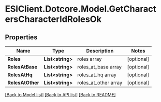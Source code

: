# ESIClient.Dotcore.Model.GetCharactersCharacterIdRolesOk
## Properties

Name | Type | Description | Notes
------------ | ------------- | ------------- | -------------
**Roles** | **List&lt;string&gt;** | roles array | [optional] 
**RolesAtBase** | **List&lt;string&gt;** | roles_at_base array | [optional] 
**RolesAtHq** | **List&lt;string&gt;** | roles_at_hq array | [optional] 
**RolesAtOther** | **List&lt;string&gt;** | roles_at_other array | [optional] 

[[Back to Model list]](../README.md#documentation-for-models) [[Back to API list]](../README.md#documentation-for-api-endpoints) [[Back to README]](../README.md)

